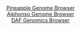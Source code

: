 <div id="Pineapple_Genome_Browser" align="center">
  <a href="https://igv.org/app/?sessionURL=blob:zZNdb9owGIX_iyWqTQqJ8wmJhCY.WwRrSymlpaoikzjBa2K7tkmgiP8.r9q0m1UqF5sm.cJ.Zfs95_jxAVRYSMIoiIBj2r5p28AAcsPqOSp5gS9RiSWIMlRIbACBMywwTTCIDiBDUqHFzVSf3CjFZWRZRPFmiWjOTOmaqESvjKJamgkrrT4rCrRmAikmpNUTqGIWyatmjdeIc1P3dk3fSpFCFir4hlHJLI5pHtf6vvhXKc4xZSWOy22hyJuAWOvRGlMzQ1.6y3k3SbCUE7wfp53uZNy9c4eL1XnQXy2uLpaLYHk2JzlFaitwZ9Ub9S7g8rmck8ED9mbEmwb5rOGMSIuxhjs4G.44EVh27Jbddn0Y.m0dDaEp3v1PrvUgJzpP7_uX.Do957tNVq8aTq99a8vx1fDbtPK._tF5CI4GKFiy1SyAZCNakQ0NFwaG7wTNH1O7bUAY6nwEIyB6fDKAEih51tsfD0DtuSYGSPyyfYPHAEykWICoGULYssPQ8b2WB8PQPhoHsBXF3wt3tLgJW9DpOk4QZ6RQGuc0lpRLE1FqVklm5q8npjlad_l4UPcvSd2f8CAlW._24l7ONg_1O1kaQLd.e0Bt9COK_gl3HxFiqvWpsPUeMv2nevs7v9oFQX3epzC99pSzuiZs8W5Ap4WTMVEipffril7.5K1CgiCqdKEikqxJQdR.qXNkNYhsx9XYgoQVTHMIRL7.BA1o2D78_BtP9_h0_A4-">Pineapple Genome Browser</a>
</div>
<div id="Alphonso_Genome_Browser" align="center">
  <a href="https://igv.org/app/?sessionURL=blob:zZJdb9owFIb_iyWqTQqJ7RAgkaopfBQq2q7AUhBVFZngBJfETm1DShH_fS7atKtK5WLTJF_YR_54z.PnAHZUKiY4CAC2kWcjBCyg1qKakqLM6R0pqAJBSnJFLSBpSiXlCQXBAaREaRJNbszJtdalChyH6bJeEJ4JW7k2Kcib4KRSdiIKpyvynCyFJFpI5XQk2QmHZbt6RZekLG3ztmt7zopo4pC8XAuuhFNSnsWVuS_.XYozykVB42Kba3YKEJs8JuPKTsm3cDYNk4QqNaL769VlOLoOH9x.tBg0u4vo.3AWNWcXU5ZxoreSXuZ4010sbunN6zOeDx.GL_dh1R8PvIUIa27vov9aMknVJWqhtush6L.DYXxFX_.nns1gZ_Z971XJ5BZlMMSjHu9vZvMevNODqIY7MPmg86MFcpFsjQkgWctWgKDlwqbl4Wb9fYraFoS.4SMFA8HjkwW0JMnGbH88AL0vjS9A0ZftSR0LCLmiEgR1H8IW8n3sNVoN6PvoaB3AVuZ_D.5VNPFbEIcYN.OU5drIvIoVL5VNOLd3SWpnb2fSrOErM9BUN3p37dFG_5gn3cqH4.vwdiw_4IkNA_P86RNNs59J9U_c.0wQWy_PFQ7OOsP9aOoSCvt7HI3b6DmjN.GoYYxrfAjoPDipkAXRZr.pmOUv53ZEMsK1KeyYYkuWM72fGY6iAgHCrlEXJCIXxkUgs.UXaEELefDrH0Xd49PxJw--">Alphonso Genome Browser</a>
</div>


<div id="DAF_Genomics_Browser" align="center">
  <a href="https://igv.org/app/?sessionURL=blob:tZFra9swFIb_i2D95Kt8iw1hmDVri7umbXAzUko4s49jp7bkSnLTNuS_T3gdg10Ygw4kIXEu76vz7MkjCtlwRhJCLTewXJcYRNZ8t4Cub_ECOpQkqaCVaBCBFQpkBZJkTyqQCvLrc11ZK9XLxLZLqMwNMt41hbSkZ0FvSj6oGnWqSS3o4IUz2Emr4J1OVmBD29ecSW5DUaCUpmP3yDbrHejje2w9tsR1N7SqGVXX2oQ2VloVaLcNK_HpL0b.g7Jezft0uUjH.gyfz8ppmp2lN94sX52EH1b5_HSZh8ujRbNhoAaB03IbXLY0u2InQTlnVM1v8k_Zca8uZlfvvOOj2VPfCJRTN3InXuDEoU8OBml5MWgEpKiFm7i.EdGJQX3ffL16QahnIHhDkts7gygBxb1Ov90T9dxrUETiwzAyMwgXJQqSmLHjRG4c08CPfCeO3YOxJ4No35jkx_w6jhyaUhpaX6DT.lXTjuPTQr8G3wrjT531_ldMn2mwvVfO5ePp.S4VK5pF23Lg2QP3Jr_FFGj3f_xWxUUHSoe.PV.hQKvVOmTqBxXvcHf4Cg--">DAF Genomics Browser</a>
</div>
